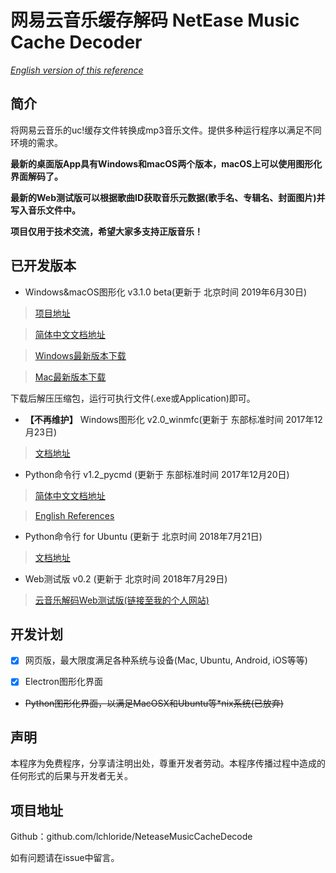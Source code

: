 # 网易云音乐缓存解码 NetEase Music Cache Decoder

*[English version of this reference](https://github.com/lchloride/NeteaseMusicCacheDecode/blob/master/readme_en.md)*

## 简介

将网易云音乐的uc!缓存文件转换成mp3音乐文件。提供多种运行程序以满足不同环境的需求。

**最新的桌面版App具有Windows和macOS两个版本，macOS上可以使用图形化界面解码了。**

**最新的Web测试版可以根据歌曲ID获取音乐元数据(歌手名、专辑名、封面图片)并写入音乐文件中。**

**项目仅用于技术交流，希望大家多支持正版音乐！**

## 已开发版本

- Windows&macOS图形化 v3.1.0 beta(更新于 北京时间 2019年6月30日)

> [项目地址](https://github.com/lchloride/NeteaseMusicCacheDecoder)

> [简体中文文档地址](https://github.com/lchloride/NeteaseMusicCacheDecoder/blob/master/readme.md)

> [Windows最新版本下载](https://github.com/lchloride/NeteaseMusicCacheDecoder/releases/download/v3.1.0/NeteaseMusicCacheDecoder-3.1.0-win.zip)

> [Mac最新版本下载](https://github.com/lchloride/NeteaseMusicCacheDecoder/releases/download/v3.1.0/NeteaseMusicCacheDecoder-3.1.0-mac.zip)

下载后解压压缩包，运行可执行文件(.exe或Application)即可。

- **【不再维护】** Windows图形化 v2.0_winmfc(更新于 东部标准时间 2017年12月23日) 

> [文档地址](https://github.com/lchloride/NeteaseMusicCacheDecode/blob/master/gui/Windows_MFC/readme.md)

- Python命令行 v1.2_pycmd (更新于 东部标准时间 2017年12月20日)

> [简体中文文档地址](https://github.com/lchloride/NeteaseMusicCacheDecode/blob/master/cmd/Python/readme.md)

> [English References](https://github.com/lchloride/NeteaseMusicCacheDecode/blob/master/cmd/Python/readme_en.md)

- Python命令行 for Ubuntu (更新于 北京时间 2018年7月21日)

> [文档地址](https://github.com/lchloride/NeteaseMusicCacheDecode/blob/master/cmd/Python_for_Ubuntu_client/readme.md)

- Web测试版 v0.2 (更新于 北京时间 2018年7月29日)

> [云音乐解码Web测试版(链接至我的个人网站)](https://chenghongli.me/163music/decode)

## 开发计划

- [x] 网页版，最大限度满足各种系统与设备(Mac, Ubuntu, Android, iOS等等)

- [x] Electron图形化界面

- ~~Python图形化界面，以满足MacOSX和Ubuntu等\*nix系统(已放弃)~~

## 声明

本程序为免费程序，分享请注明出处，尊重开发者劳动。本程序传播过程中造成的任何形式的后果与开发者无关。

## 项目地址

Github：github.com/lchloride/NeteaseMusicCacheDecode

如有问题请在issue中留言。
